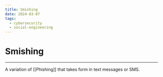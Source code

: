 ```yaml
---
title: Smishing
date: 2024-03-07
tags:
  - cybersecurity
  - social-engineering
---
```


# Smishing

---

A variation of [[Phishing]] that takes form in text messages or SMS.
